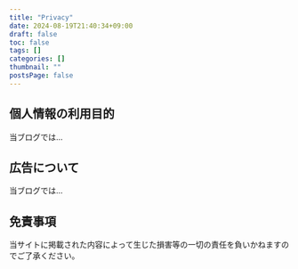 ```yaml
---
title: "Privacy"
date: 2024-08-19T21:40:34+09:00
draft: false
toc: false
tags: []
categories: []
thumbnail: ""
postsPage: false
---
```


## 個人情報の利用目的

当ブログでは...

## 広告について

当ブログでは...

## 免責事項

当サイトに掲載された内容によって生じた損害等の一切の責任を負いかねますのでご了承ください。
